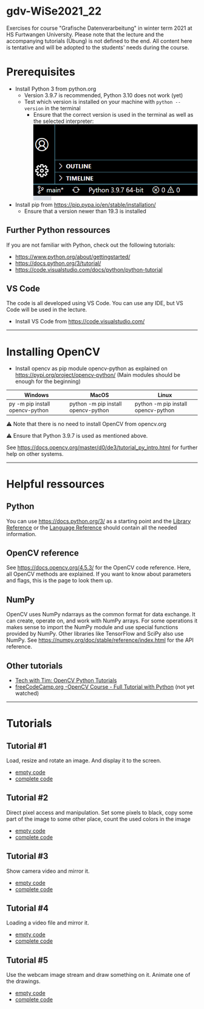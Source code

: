 # gdv-WiSe2021_22
Exercises for course "Grafische Datenverarbeitung" in winter term 2021 at HS Furtwangen University. Please note that the lecture and the accompanying tutorials (Übung) is not defined to the end. All content here is tentative and will be adopted to the students' needs during the course.

# Prerequisites
- Install Python 3 from python.org
  - Version 3.9.7 is recommended, Python 3.10 does not work (yet)
  - Test which version is installed on your machine with `python --version` in the terminal
    - Ensure that the correct version is used in the terminal as well as the selected interpreter: ![Screenshot with correct python interpreter selected](install/pyenv_hint.png)
- Install pip from https://pip.pypa.io/en/stable/installation/
  - Ensure that a version newer than 19.3 is installed


## Further Python ressources
If you are not familiar with Python, check out the following tutorials:
- https://www.python.org/about/gettingstarted/ 
- https://docs.python.org/3/tutorial/
- https://code.visualstudio.com/docs/python/python-tutorial


## VS Code
The code is all developed using VS Code. You can use any IDE, but VS Code will be used in the lecture.
- Install VS Code from https://code.visualstudio.com/

---
# Installing OpenCV
- Install opencv as pip module opencv-python as explained on https://pypi.org/project/opencv-python/ (Main modules should be enough for the beginning)

| Windows         | MacOS     | Linux |
|--------------|-----------|------------|
|py -m pip install opencv-python|python -m pip install opencv-python|python -m pip install opencv-python|

⚠ Note that there is no need to install OpenCV from opencv.org

⚠ Ensure that Python 3.9.7 is used as mentioned above.

See https://docs.opencv.org/master/d0/de3/tutorial_py_intro.html for further help on other systems.

---
# Helpful ressources

## Python
You can use https://docs.python.org/3/ as a starting point and the [Library Reference](https://docs.python.org/3/library/index.html) or the [Language Reference](https://docs.python.org/3/reference/index.html) should contain all the needed information.

## OpenCV reference
See https://docs.opencv.org/4.5.3/ for the OpenCV code reference. Here, all OpenCV methods are explained. If you want to know about parameters and flags, this is the page to look them up. 

## NumPy
OpenCV uses NumPy ndarrays as the common format for data exchange. It can create, operate on, and work with NumPy arrays. For some operations it makes sense to import the NumPy module and use special functions provided by NumPy. Other libraries like TensorFlow and SciPy also use NumPy. See https://numpy.org/doc/stable/reference/index.html for the API reference.

## Other tutorials
- [Tech with Tim: OpenCV Python Tutorials](https://www.youtube.com/watch?v=qCR2Weh64h4&list=PLzMcBGfZo4-lUA8uGjeXhBUUzPYc6vZRn)
- [freeCodeCamp.org -OpenCV Course - Full Tutorial with Python](https://www.youtube.com/watch?v=oXlwWbU8l2o) (not yet watched)

---
# Tutorials

## Tutorial #1
Load, resize and rotate an image. And display it to the screen.
- [empty code](./GDV_tutorial_01_empty.py)
- [complete code](./GDV_tutorial_01.py)

## Tutorial #2
Direct pixel access and manipulation. Set some pixels to black, copy some part of the image to some other place, count the used colors in the image
- [empty code](./GDV_tutorial_02_empty.py)
- [complete code](./GDV_tutorial_02.py)

## Tutorial #3
Show camera video and mirror it.
- [empty code](./GDV_tutorial_03_empty.py)
- [complete code](./GDV_tutorial_03.py)

## Tutorial #4
Loading a video file and mirror it.
- [empty code](./GDV_tutorial_04_empty.py)
- [complete code](./GDV_tutorial_04.py)

## Tutorial #5
Use the webcam image stream and draw something on it. Animate one of the drawings.
- [empty code](./GDV_tutorial_05_empty.py)
- [complete code](./GDV_tutorial_05.py)


